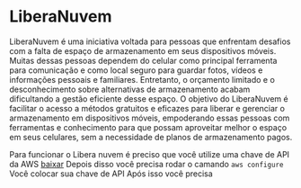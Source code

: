 # LiberaNuvem

LiberaNuvem é uma iniciativa voltada para pessoas que enfrentam desafios com a falta de espaço de armazenamento em seus dispositivos móveis. Muitas dessas pessoas dependem do celular como principal ferramenta para comunicação e como local seguro para guardar fotos, vídeos e informações pessoais e familiares. Entretanto, o orçamento limitado e o desconhecimento sobre alternativas de armazenamento acabam dificultando a gestão eficiente desse espaço.
O objetivo do LiberaNuvem é facilitar o acesso a métodos gratuitos e eficazes para liberar e gerenciar o armazenamento em dispositivos móveis, empoderando essas pessoas com ferramentas e conhecimento para que possam aproveitar melhor o espaço em seus celulares, sem a necessidade de planos de armazenamento pagos.

Para funcionar o Libera nuvem é preciso que você utilize uma chave de API da AWS [baixar](https://docs.aws.amazon.com/cli/latest/userguide/getting-started-install.html)
Depois disso você precisa rodar o camando 
``aws configure``
Você colocar sua chave de API
Após isso você precisa
